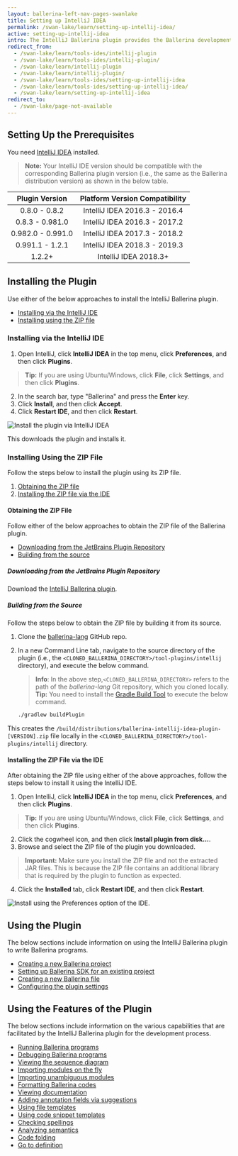 ```yaml
---
layout: ballerina-left-nav-pages-swanlake
title: Setting up IntelliJ IDEA
permalink: /swan-lake/learn/setting-up-intellij-idea/
active: setting-up-intellij-idea
intro: The IntelliJ Ballerina plugin provides the Ballerina development capabilities in IntelliJ IDEA. The below sections include instructions on how to download, install, and use the features of the IntelliJ plugin.
redirect_from:
  - /swan-lake/learn/tools-ides/intellij-plugin
  - /swan-lake/learn/tools-ides/intellij-plugin/
  - /swan-lake/learn/intellij-plugin
  - /swan-lake/learn/intellij-plugin/
  - /swan-lake/learn/tools-ides/setting-up-intellij-idea
  - /swan-lake/learn/tools-ides/setting-up-intellij-idea/
  - /swan-lake/learn/setting-up-intellij-idea
redirect_to:
  - /swan-lake/page-not-available
---
```


## Setting Up the Prerequisites

You need [IntelliJ IDEA](https://www.jetbrains.com/idea/download/) installed.

>**Note:** Your IntelliJ IDE version should be compatible with the corresponding Ballerina plugin version (i.e., the same as the Ballerina distribution version) as shown in the below table.

**Plugin Version**|**Platform Version Compatibility**
:-----:|:-----:
0.8.0 - 0.8.2|IntelliJ IDEA 2016.3 - 2016.4
0.8.3 - 0.981.0|IntelliJ IDEA 2016.3 - 2017.2
0.982.0 - 0.991.0|IntelliJ IDEA 2017.3 - 2018.2
0.991.1 - 1.2.1 | IntelliJ IDEA 2018.3 - 2019.3
1.2.2+ | IntelliJ IDEA 2018.3+

## Installing the Plugin

Use either of the below approaches to install the IntelliJ Ballerina plugin.

- [Installing via the IntelliJ IDE](#installing-via-the-intellij-ide)
- [Installing using the ZIP file](#installing-using-the-zip-file)

### Installing via the IntelliJ IDE

1. Open IntelliJ, click **IntelliJ IDEA** in the top menu, click **Preferences**, and then click **Plugins**. 
> **Tip:** If you are using Ubuntu/Windows, click **File**, click **Settings**, and then click **Plugins**.
2. In the search bar, type "Ballerina" and press the **Enter** key. 
3. Click **Install**, and then click **Accept**.
4. Click **Restart IDE**, and then click **Restart**.

![Install the plugin via IntelliJ IDEA](/swan-lake/learn/images/install-plugin-via-intellij.gif)

This downloads the plugin and installs it.

### Installing Using the ZIP File

Follow the steps below to install the plugin using its ZIP file.

1. [Obtaining the ZIP file](#obtaining-the-zip-file)
2. [Installing the ZIP file via the IDE](#installing-the-zip-file-via-the-ide)

#### Obtaining the ZIP File

Follow either of the below approaches to obtain the ZIP file of the Ballerina plugin.

- [Downloading from the JetBrains Plugin Repository](#downloading-from-the-jetbrains-plugin-repository)
- [Building from the source](#building-from-the-source)

##### Downloading from the JetBrains Plugin Repository

Download the [IntelliJ Ballerina plugin](https://plugins.jetbrains.com/plugin/9520-ballerina).


##### Building from the Source

Follow the steps below to obtain the ZIP file by building it from its source.

1. Clone the [ballerina-lang](https://github.com/ballerina-platform/ballerina-lang) GitHub repo.
2. In a new Command Line tab, navigate to the source directory of the plugin (i.e., the `<CLONED_BALLERINA_DIRECTORY>/tool-plugins/intellij` directory), and execute the below command.
    > **Info**: In the above step,`<CLONED_BALLERINA_DIRECTORY>` refers to the path of the *ballerina-lang* Git repository, which you cloned locally. 
    > **Tip:** You need to install the [Gradle Build Tool](https://gradle.org/) to execute the below command.

    ```bash
    ./gradlew buildPlugin
    ```

This creates the `/build/distributions/ballerina-intellij-idea-plugin-[VERSION].zip` file locally in the `<CLONED_BALLERINA_DIRECTORY>/tool-plugins/intellij` directory.

#### Installing the ZIP File via the IDE

After obtaining the ZIP file using either of the above approaches, follow the steps below to install it using the IntelliJ IDE.


1. Open IntelliJ, click **IntelliJ IDEA** in the top menu, click **Preferences**, and then click **Plugins**. 
> **Tip:** If you are using Ubuntu/Windows, click **File**, click **Settings**, and then click **Plugins**.
2. Click the cogwheel icon, and then click **Install plugin from disk...**.
3. Browse and select the ZIP file of the plugin you downloaded.
> **Important:** Make sure you install the ZIP file and not the extracted JAR files. This is because the ZIP file contains an additional library that is required by the plugin to function as expected.
4. Click the **Installed** tab, click **Restart IDE**, and then click **Restart**.

![Install using the Preferences option of the IDE.](/swan-lake/learn/images/install-via-editor-preferences.gif)

## Using the Plugin

The below sections include information on using the IntelliJ Ballerina plugin to write Ballerina programs.

- [Creating a new Ballerina project](/swan-lake/learn/intellij-plugin/using-the-intellij-plugin#creating-a-new-ballerina-project)
- [Setting up Ballerina SDK for an existing project](/swan-lake/learn/intellij-plugin/using-the-intellij-plugin#setting-up-ballerina-sdk-for-an-existing-project)
- [Creating a new Ballerina file](/swan-lake/learn/intellij-plugin/using-the-intellij-plugin#creating-a-new-ballerina-file)
- [Configuring the plugin settings](/swan-lake/learn/intellij-plugin/using-the-intellij-plugin#configuring-the-plugin-settings)

## Using the Features of the Plugin

The below sections include information on the various capabilities that are facilitated by the IntelliJ Ballerina plugin for the development process.

- [Running Ballerina programs](/swan-lake/learn/intellij-plugin/using-intellij-plugin-features#running-ballerina-programs)
- [Debugging Ballerina programs](/swan-lake/learn/intellij-plugin/using-intellij-plugin-features#debugging-ballerina-programs)
- [Viewing the sequence diagram](/swan-lake/learn/intellij-plugin/using-intellij-plugin-features#viewing-the-sequence-diagram)
- [Importing modules on the fly](/swan-lake/learn/intellij-plugin/using-intellij-plugin-features#importing-modules-on-the-fly)
- [Importing unambiguous modules](/swan-lake/learn/intellij-plugin/using-intellij-plugin-features#importing-unambiguous-modules)
- [Formatting Ballerina codes](/swan-lake/learn/intellij-plugin/using-intellij-plugin-features#formatting-ballerina-codes)
- [Viewing documentation](/swan-lake/learn/intellij-plugin/using-intellij-plugin-features#viewing-documentation)
- [Adding annotation fields via suggestions](/swan-lake/learn/intellij-plugin/using-intellij-plugin-features#adding-annotation-fields-via-suggestions)
- [Using file templates](/swan-lake/learn/intellij-plugin/using-intellij-plugin-features#using-file-templates)
- [Using code snippet templates](/swan-lake/learn/intellij-plugin/using-intellij-plugin-features#using-code-snippet-templates)
- [Checking spellings](/swan-lake/learn/intellij-plugin/using-intellij-plugin-features#checking-spellings)
- [Analyzing semantics](/swan-lake/learn/intellij-plugin/using-intellij-plugin-features#analyzing-semantics)
- [Code folding](/swan-lake/learn/intellij-plugin/using-intellij-plugin-features#code-folding)
- [Go to definition](/swan-lake/learn/intellij-plugin/using-intellij-plugin-features#go-to-definition)
